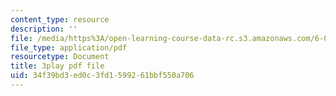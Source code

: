 ```yaml
---
content_type: resource
description: ''
file: /media/https%3A/open-learning-course-data-rc.s3.amazonaws.com/6-003-signals-and-systems-fall-2011/34f39bd3ed0c3fd1599261bbf550a706_-FHm2pQmiSM.pdf
file_type: application/pdf
resourcetype: Document
title: 3play pdf file
uid: 34f39bd3-ed0c-3fd1-5992-61bbf550a706
---
```

